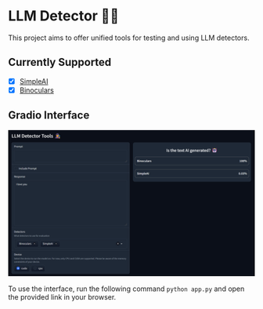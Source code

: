 # LLM Detector 🕵️‍♂️

This project aims to offer unified tools for testing and using LLM detectors.

## Currently Supported

- [x] [SimpleAI](https://huggingface.co/Hello-SimpleAI/chatgpt-detector-roberta)
- [x] [Binoculars](https://github.com/ahans30/Binoculars)

## Gradio Interface

![interface](media/image.png)

To use the interface, run the following command `python app.py` and open the provided link in your browser.
